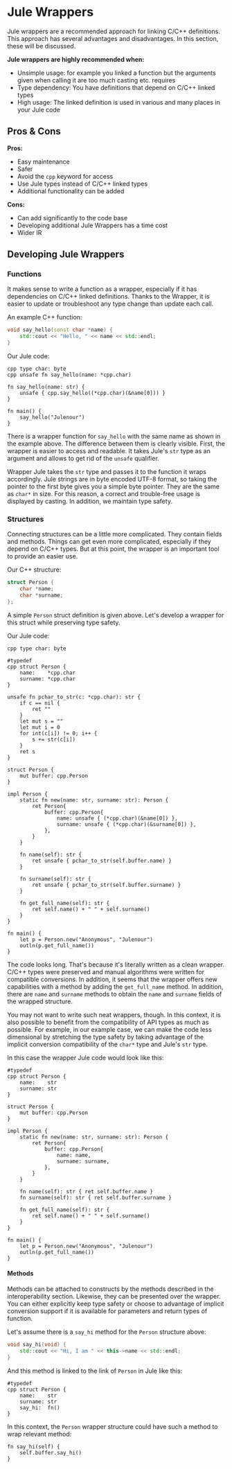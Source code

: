 # Jule Wrappers

Jule wrappers are a recommended approach for linking C/C++ definitions. This approach has several advantages and disadvantages. In this section, these will be discussed.

**Jule wrappers are highly recommended when:**
- Unsimple usage: for example you linked a function but the arguments given when calling it are too much casting etc. requires
- Type dependency: You have definitions that depend on C/C++ linked types
- High usage: The linked definition is used in various and many places in your Jule code

## Pros & Cons

**Pros:**

- Easy maintenance
- Safer
- Avoid the `cpp` keyword for access
- Use Jule types instead of C/C++ linked types
- Additional functionality can be added

**Cons:**

- Can add significantly to the code base
- Developing additional Jule Wrappers has a time cost
- Wider IR

## Developing Jule Wrappers

### Functions

It makes sense to write a function as a wrapper, especially if it has dependencies on C/C++ linked definitions. Thanks to the Wrapper, it is easier to update or troubleshoot any type change than update each call.

An example C++ function:
```cpp
void say_hello(const char *name) {
    std::cout << "Hello, " << name << std::endl;
}
```

Our Jule code:
```jule
cpp type char: byte
cpp unsafe fn say_hello(name: *cpp.char)

fn say_hello(name: str) {
    unsafe { cpp.say_hello((*cpp.char)(&name[0])) }
}

fn main() {
    say_hello("Julenour")
}
```

There is a wrapper function for `say_hello` with the same name as shown in the example above. The difference between them is clearly visible. First, the wrapper is easier to access and readable. It takes Jule's `str` type as an argument and allows to get rid of the `unsafe` qualifier.

Wrapper Jule takes the `str` type and passes it to the function it wraps accordingly. Jule strings are in byte encoded UTF-8 format, so taking the pointer to the first byte gives you a simple byte pointer. They are the same as `char*` in size. For this reason, a correct and trouble-free usage is displayed by casting. In addition, we maintain type safety.

### Structures

Connecting structures can be a little more complicated. They contain fields and methods. Things can get even more complicated, especially if they depend on C/C++ types. But at this point, the wrapper is an important tool to provide an easier use.

Our C++ structure:
```cpp
struct Person {
    char *name;
    char *surname;
};

```

A simple `Person` struct definition is given above. Let's develop a wrapper for this struct while preserving type safety.

Our Jule code:
```jule
cpp type char: byte

#typedef
cpp struct Person {
    name:    *cpp.char
    surname: *cpp.char
}

unsafe fn pchar_to_str(c: *cpp.char): str {
    if c == nil {
        ret ""
    }
    let mut s = ""
    let mut i = 0
    for int(c[i]) != 0; i++ {
        s += str(c[i])
    }
    ret s
}

struct Person {
    mut buffer: cpp.Person
}

impl Person {
    static fn new(name: str, surname: str): Person {
        ret Person{
            buffer: cpp.Person{
                name: unsafe { (*cpp.char)(&name[0]) },
                surname: unsafe { (*cpp.char)(&surname[0]) },
            },
        }
    }

    fn name(self): str {
        ret unsafe { pchar_to_str(self.buffer.name) }
    }

    fn surname(self): str {
        ret unsafe { pchar_to_str(self.buffer.surname) }
    }

    fn get_full_name(self): str {
        ret self.name() + " " + self.surname()
    }
}

fn main() {
    let p = Person.new("Anonymous", "Julenour")
    outln(p.get_full_name())
}
```

The code looks long. That's because it's literally written as a clean wrapper. C/C++ types were preserved and manual algorithms were written for compatible conversions. In addition, it seems that the wrapper offers new capabilities with a method by adding the `get_full_name` method. In addition, there are `name` and `surname` methods to obtain the `name` and `surname` fields of the wrapped structure.

You may not want to write such neat wrappers, though. In this context, it is also possible to benefit from the compatibility of API types as much as possible. For example, in our example case, we can make the code less dimensional by stretching the type safety by taking advantage of the implicit conversion compatibility of the `char*` type and Jule's `str` type.


In this case the wrapper Jule code would look like this:
```jule
#typedef
cpp struct Person {
    name:    str
    surname: str
}

struct Person {
    mut buffer: cpp.Person
}

impl Person {
    static fn new(name: str, surname: str): Person {
        ret Person{
            buffer: cpp.Person{
                name: name,
                surname: surname,
            },
        }
    }

    fn name(self): str { ret self.buffer.name }
    fn surname(self): str { ret self.buffer.surname }

    fn get_full_name(self): str {
        ret self.name() + " " + self.surname()
    }
}

fn main() {
    let p = Person.new("Anonymous", "Julenour")
    outln(p.get_full_name())
}
```

#### Methods

Methods can be attached to constructs by the methods described in the interoperability section. Likewise, they can be presented over the wrapper. You can either explicitly keep type safety or choose to advantage of implicit conversion support if it is available for parameters and return types of function.

Let's assume there is a `say_hi` method for the `Person` structure above:
```cpp
void say_hi(void) {
    std::cout << "Hi, I am " << this->name << std::endl; 
}
```

And this method is linked to the link of `Person` in Jule like this:
```jule
#typedef
cpp struct Person {
    name:    str
    surname: str
    say_hi:  fn()
}
```

In this context, the `Person` wrapper structure could have such a method to wrap relevant method:
```jule
fn say_hi(self) {
    self.buffer.say_hi()
}
```